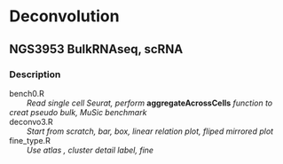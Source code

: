 # Deconvolution
## NGS3953 BulkRNAseq, scRNA 
### Description 
bench0.R     
&nbsp;&nbsp; &nbsp;&nbsp; &nbsp;  _Read single cell Seurat, perform_  **aggregateAcrossCells**  _function to creat pseudo bulk, MuSic benchmark_ <br/>
deconvo3.R        
&nbsp;&nbsp; &nbsp;&nbsp; &nbsp;   _Start from scratch, bar, box, linear relation plot, fliped mirrored plot_ <br/> 
fine_type.R    
&nbsp;&nbsp; &nbsp;&nbsp; &nbsp;   _Use atlas , cluster detail label, fine_ 
